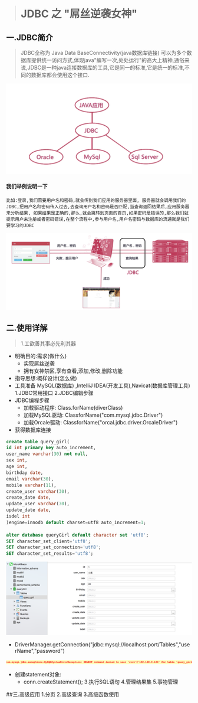 ># JDBC 之 "屌丝逆袭女神"
## 一.JDBC简介
>JDBC全称为 Java Data BaseConnectivity(java数据库链接) 可以为多个数据库提供统一访问方式,体现java"编写一次,处处运行"的高大上精神,通俗来说,JDBC是一种java连接数据库的工具,它是同一的标准,它是统一的标准,不同的数据库都会使用这个接口.

![结构图](https://github.com/MicroKibaco/jdbc_query_girl/blob/master/docs/structure.png)


#### 我们举例说明一下
```
比如:登录,我们需要用户名和密码,就会传到我们应用的服务器里面, 服务器就会调用我们的JDBC,把用户名和密码传入过去,去查询用户名和密码是否匹配,当查询返回结果后,应用服务器来分析结果, 如果结果是正确的,那么,就会跳转到页面的首页,如果密码是错误的,那么我们就提示用户未注册或者密码错误,在整个流程中,参与用户名,用户名密码与数据库的流通就是我们要学习的JDBC
```

![举个栗子](https://github.com/MicroKibaco/jdbc_query_girl/blob/master/docs/Example.png)

## 二.使用详解
> 1.工欲善其事必先利其器
 * 明确目的:需求(做什么)
   - 实现屌丝逆袭
   -  拥有女神禁区,享有查看,添加,修改,删除功能
* 指导思想:概样设计(怎么做)
* 工具准备 MySQL(数据库) ,IntelliJ IDEA(开发工具),Navicat(数据库管理工具)
1.JDBC常用接口
2.JDBC编辑步骤
* JDBC编程步骤
  - 加载驱动程序: Class.forName(diverClass)
  - 加载MySQL驱动: ClassforName("com.mysql.jdbc.Driver")
  - 加载Orcale驱动: ClassforName("orcal.jdbc.driver.OrcaleDriver")
* 获得数据库连接
```SQL
create table query_girl(
id int primary key auto_increment,
user_name varchar(30) not null,
sex int,
age int,
birthday date,
email varchar(30),
mobile varchar(11),
create_user varchar(30),
create_date date,
update_user varchar(30),
update_date date,
isdel int
)engine=innodb default charset=utf8 auto_increment=1;

alter database queryGirl default character set 'utf8';
SET character_set_client='utf8';
SET character_set_connection='utf8';
SET character_set_results='utf8';
```
![数据库表](https://github.com/MicroKibaco/jdbc_query_girl/blob/master/docs/mydatabase.png)

 - DriverManager.getConnection("jdbc:mysql://localhost:port/Tables","userName","password") 

![我犯下的错](https://github.com/MicroKibaco/jdbc_query_girl/blob/master/docs/myError.png)

* 创建statement对象:
  -  conn.createStatement();
3.执行SQL语句
4.管理结果集
5.事物管理

##三.高级应用
1.分页
2.高级查询
3.高级函数使用


